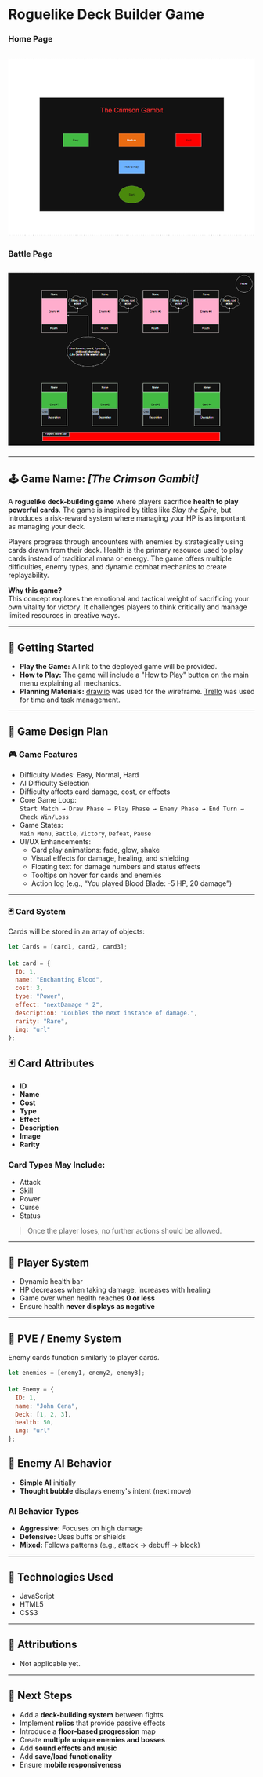 # Roguelike Deck Builder Game


### Home Page
## ![a prototype of how home page should look like.](assets/Home-page-draft.png)
### Battle Page
## ![a prototype of how main battle page should look like](assets/Battle-page-draft.png)

---

## 🕹️ Game Name: *[The Crimson Gambit]*

A **roguelike deck-building game** where players sacrifice **health to play powerful cards**. The game is inspired by titles like *Slay the Spire*, but introduces a risk-reward system where managing your HP is as important as managing your deck.

Players progress through encounters with enemies by strategically using cards drawn from their deck. Health is the primary resource used to play cards instead of traditional mana or energy. The game offers multiple difficulties, enemy types, and dynamic combat mechanics to create replayability.

**Why this game?**  
This concept explores the emotional and tactical weight of sacrificing your own vitality for victory. It challenges players to think critically and manage limited resources in creative ways.

---

## 🚀 Getting Started

- **Play the Game:** A link to the deployed game will be provided.
- **How to Play:** The game will include a "How to Play" button on the main menu explaining all mechanics.
- **Planning Materials:**
[draw.io](https://app.diagrams.net/#G1PyYV1US6-spDXPjkXFD70WIm6NSI6zyb#%7B%22pageId%22%3A%22N-C6wULLYs8-NzSbLSXE%22%7D) was used for the wireframe.
[Trello](https://trello.com/b/vqoMt1D0/rougelike-deck-builder-game) was used for time and task management. 

---

## 🧠 Game Design Plan

### 🎮 Game Features

- Difficulty Modes: Easy, Normal, Hard
- AI Difficulty Selection
- Difficulty affects card damage, cost, or effects
- Core Game Loop:  
  `Start Match → Draw Phase → Play Phase → Enemy Phase → End Turn → Check Win/Loss`
- Game States:  
  `Main Menu`, `Battle`, `Victory`, `Defeat`, `Pause`
- UI/UX Enhancements:
  - Card play animations: fade, glow, shake
  - Visual effects for damage, healing, and shielding
  - Floating text for damage numbers and status effects
  - Tooltips on hover for cards and enemies
  - Action log (e.g., “You played Blood Blade: -5 HP, 20 damage”)

---

### 🃏 Card System

Cards will be stored in an array of objects:

```js
let Cards = [card1, card2, card3];

let card = {
  ID: 1,
  name: "Enchanting Blood",
  cost: 3,
  type: "Power",
  effect: "nextDamage * 2",
  description: "Doubles the next instance of damage.",
  rarity: "Rare",
  img: "url"
};
```
## 🃏 Card Attributes

- **ID**
- **Name**
- **Cost**
- **Type**
- **Effect**
- **Description**
- **Image**
- **Rarity**

### Card Types May Include:
- Attack  
- Skill  
- Power  
- Curse  
- Status  

> Once the player loses, no further actions should be allowed.

---

## 🧍 Player System

- Dynamic health bar  
- HP decreases when taking damage, increases with healing  
- Game over when health reaches **0 or less**  
- Ensure health **never displays as negative**

---

## 🤖 PVE / Enemy System

Enemy cards function similarly to player cards.

```js
let enemies = [enemy1, enemy2, enemy3];

let Enemy = {
  ID: 1,
  name: "John Cena",
  Deck: [1, 2, 3],
  health: 50,
  img: "url"
};
```
## 🤖 Enemy AI Behavior

- **Simple AI** initially  
- **Thought bubble** displays enemy's intent (next move)

### AI Behavior Types

- **Aggressive:** Focuses on high damage  
- **Defensive:** Uses buffs or shields  
- **Mixed:** Follows patterns (e.g., attack → debuff → block)

---

## 🧱 Technologies Used

- JavaScript  
- HTML5  
- CSS3  

---

## 🙏 Attributions

- Not applicable yet. 


---

## 🚧 Next Steps

- Add a **deck-building system** between fights  
- Implement **relics** that provide passive effects  
- Introduce a **floor-based progression** map  
- Create **multiple unique enemies and bosses**  
- Add **sound effects and music**  
- Add **save/load functionality**  
- Ensure **mobile responsiveness**
